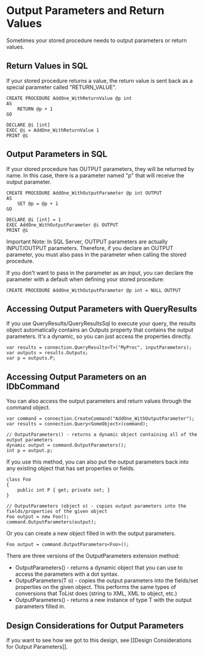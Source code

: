 # Output Parameters and Return Values #

Sometimes your stored procedure needs to output parameters or return values.

## Return Values in SQL ##

If your stored procedure returns a value, the return value is sent back as a special parameter called "RETURN_VALUE".

	CREATE PROCEDURE AddOne_WithReturnValue @p int
	AS
		RETURN @p + 1
	GO
	
	DECLARE @i [int]
	EXEC @i = AddOne_WithReturnValue 1
	PRINT @i

## Output Parameters in SQL ##

If your stored procedure has OUTPUT parameters, they will be returned by name. In this case, there is a parameter named "p" that will receive the output parameter.

	CREATE PROCEDURE AddOne_WithOutputParameter @p int OUTPUT
	AS
		SET @p = @p + 1
	GO
	
	DECLARE @i [int] = 1
	EXEC AddOne_WithOutputParameter @i OUTPUT
	PRINT @i

Important Note: In SQL Server, OUTPUT parameters are actually INPUT/OUTPUT parameters. Therefore, if you declare an OUTPUT parameter, you must also pass in the parameter when calling the stored procedure.

If you don't want to pass in the parameter as an input, you can declare the parameter with a default when defining your stored procedure:

	CREATE PROCEDURE AddOne_WithOutputParameter @p int = NULL OUTPUT

## Accessing Output Parameters with QueryResults ##

If you use QueryResults/QueryResultsSql to execute your query, the results object automatically contains an Outputs property that contains the output parameters. It's a dynamic, so you can just access the properties directly.

	var results = connection.QueryResults<T>("MyProc", inputParameters);
	var outputs = results.Outputs;
	var p = outputs.P;


## Accessing Output Parameters on an IDbCommand ##

You can also access the output parameters and return values through the command object.

	var command = connection.CreateCommand("AddOne_WithOutputParameter");
	var results = connection.Query<SomeObject>(command);
	
	// OutputParameters() - returns a dynamic object containing all of the output parameters
	dynamic output = command.OutputParameters();
	int p = output.p;

If you use this method, you can also put the output parameters back into any existing object that has set properties or fields.

	class Foo
	{
		public int P { get; private set; }
	}

	// OutputParameters (object o) - copies output parameters into the fields/properties of the given object
	Foo output = new Foo();
	command.OutputParameters(output);

Or you can create a new object filled in with the output parameters.

	Foo output = command.OutputParameters<Foo>();

There are three versions of the OutputParameters extension method:

* OutputParameters() - returns a dynamic object that you can use to access the parameters with a dot syntax.
* OutputParameters<T>(T o) - copies the output parameters into the fields/set properties on the given object. This performs the same types of conversions that ToList<T> does (string to XML, XML to object, etc.)
* OutputParameters<T>() - returns a new instance of type T with the output parameters filled in.

## Design Considerations for Output Parameters ##

If you want to see how we got to this design, see [[Design Considerations for Output Parameters]].
